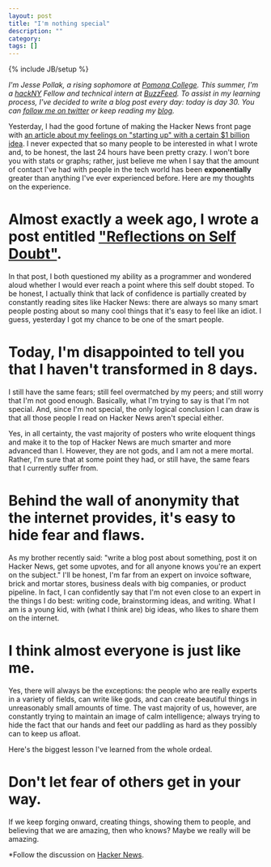 ```yaml
---
layout: post
title: "I'm nothing special"
description: ""
category: 
tags: []
---
```

{% include JB/setup %}

*I'm Jesse Pollak, a rising sophomore at [Pomona College](http://pomona.edu). This summer, I'm a [hackNY](http://hackny.org) Fellow and technical intern at [BuzzFeed](http://buzzfeed.com). To assist in my learning process, I've decided to write a blog post every day: today is day 30. You can [follow me on twitter](http://twitter.com/jessepollak) or keep reading my [blog](http://jessepollak.me).*

Yesterday, I had the good fortune of making the Hacker News front page with [an article about my feelings on "starting up" with a certain $1 billion idea](http://jessepollak.me/2012/06/18/a--billion-dollar-ideathat-i-know-im-not-ready-for/). I never expected that so many people to be interested in what I wrote and, to be honest, the last 24 hours have been pretty crazy. I won't bore you with stats or graphs; rather, just believe me when I say that the amount of contact I've had with people in the tech world has been **exponentially** greater than anything I've ever experienced before. Here are my thoughts on the experience.

# Almost exactly a week ago, I wrote a post entitled ["Reflections on Self Doubt"](http://jessepollak.me/2012/06/10/day-20-reflections-on-self-doubt/). 

In that post, I both questioned my ability as a programmer and wondered aloud whether I would ever reach a point where this self doubt stoped. To be honest, I actually think that lack of confidence is partially created by constantly reading sites like Hacker News: there are always so many smart people posting about so many cool things that it's easy to feel like an idiot. I guess, yesterday I got my chance to be one of the smart people.

# Today, I'm disappointed to tell you that I haven't transformed in 8 days.

I still have the same fears; still feel overmatched by my peers; and still worry that I'm not good enough. Basically, what I'm trying to say is that I'm not special. And, since I'm not special, the only logical conclusion I can draw is that all those people I read on Hacker News aren't special either.

Yes, in all certainty, the vast majority of posters who write eloquent things and make it to the top of Hacker News are much smarter and more advanced than I. However, they are not gods, and I am not a mere mortal. Rather, I'm sure that at some point they had, or still have, the same fears that I currently suffer from.

# Behind the wall of anonymity that the internet provides, it's easy to hide fear and flaws.

As my brother recently said: "write a blog post about something, post it on Hacker News, get some upvotes, and for all anyone knows you're an expert on the subject." I'll be honest, I'm far from an expert on invoice software, brick and mortar stores, business deals with big companies, or product pipeline. In fact, I can confidently say that I'm not even close to an expert in the things I do best: writing code, brainstorming ideas, and writing. What I am is a young kid, with (what I think are) big ideas, who likes to share them on the internet.

# I think almost everyone is just like me.

Yes, there will always be the exceptions: the people who are really experts in a variety of fields, can write like gods, and can create beautiful things in unreasonably small amounts of time. The vast majority of us, however, are constantly trying to maintain an image of calm intelligence; always trying to hide the fact that our hands and feet our paddling as hard as they possibly can to keep us afloat.

Here's the biggest lesson I've learned from the whole ordeal.

# Don't let fear of others get in your way.

If we keep forging onward, creating things, showing them to people, and believing that we are amazing, then who knows? Maybe we really will be amazing.

*Follow the discussion on [Hacker News](http://news.ycombinator.com/item?id=4135262).



